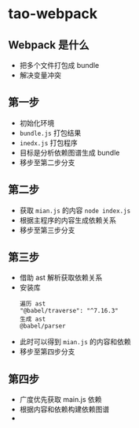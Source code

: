 # tao-webpack

## Webpack 是什么
- 把多个文件打包成 bundle
- 解决变量冲突

## 第一步
- 初始化环境
- `bundle.js` 打包结果
- `inedx.js` 打包程序
- 目标是分析依赖图谱生成 bundle
- 移步至第二步分支

## 第二步
- 获取 `mian.js` 的内容 `node index.js`
- 根据主程序的内容生成依赖关系
- 移步至第三步分支

## 第三步
- 借助 ast 解析获取依赖关系
- 安装库
    ```
    遍历 ast
    "@babel/traverse": "^7.16.3"
    生成 ast
    @babel/parser
    ```
- 此时可以得到 `mian.js` 的内容和依赖
- 移步至第四步分支

## 第四步
- 广度优先获取 main.js 依赖
- 根据内容和依赖构建依赖图谱
- 